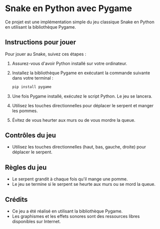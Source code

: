 # Snake en Python avec Pygame

Ce projet est une implémentation simple du jeu classique Snake en Python en utilisant la bibliothèque Pygame.

## Instructions pour jouer

Pour jouer au Snake, suivez ces étapes :

1. Assurez-vous d'avoir Python installé sur votre ordinateur.
2. Installez la bibliothèque Pygame en exécutant la commande suivante dans votre terminal :

   ```bash
   pip install pygame

3. Une fois Pygame installé, exécutez le script Python. Le jeu se lancera.
4. Utilisez les touches directionnelles pour déplacer le serpent et manger les pommes.
5. Évitez de vous heurter aux murs ou de vous mordre la queue.

## Contrôles du jeu

- Utilisez les touches directionnelles (haut, bas, gauche, droite) pour déplacer le serpent.

## Règles du jeu

- Le serpent grandit à chaque fois qu'il mange une pomme.
- Le jeu se termine si le serpent se heurte aux murs ou se mord la queue.

## Crédits

- Ce jeu a été réalisé en utilisant la bibliothèque Pygame.
- Les graphismes et les effets sonores sont des ressources libres disponibles sur Internet.